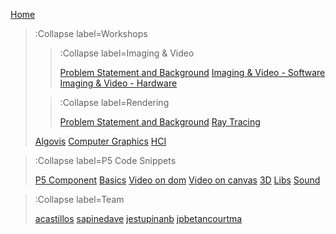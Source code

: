 [Home](/)

> :Collapse label=Workshops
> 
> > :Collapse label=Imaging & Video
> >
> > [Problem Statement and Background](/docs/workshops/imaging)
> > [Imaging & Video - Software](/docs/workshops/imaging-software)
> > [Imaging & Video - Hardware](/docs/workshops/imaging-hardware)
> 
> > :Collapse label=Rendering
> >
> > [Problem Statement and Background](/docs/workshops/rendering)
> > [Ray Tracing](/docs/workshops/ray-tracing)
>
> [Algovis](/docs/workshops/algovis)
> [Computer Graphics](/docs/workshops/cg)
> [HCI](/docs/workshops/hci)

> :Collapse label=P5 Code Snippets
>
> [P5 Component](/docs/snippets/component)
> [Basics](/docs/snippets/basic)
> [Video on dom](/docs/snippets/video-dom)
> [Video on canvas](/docs/snippets/video-canvas)
> [3D](/docs/snippets/3d)
> [Libs](/docs/snippets/lib)
> [Sound](/docs/snippets/sound)

> :Collapse label=Team
> 
> [acastillos](/docs/team/acastillos)
> [sapinedave](/docs/team/sapinedave)
> [jestupinanb](/docs/team/jestupinanb)
> [jpbetancourtma](/docs/team/jpbetancourtma)